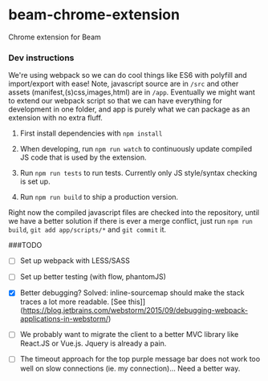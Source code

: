 # beam-chrome-extension
Chrome extension for Beam

### Dev instructions

We're using webpack so we can do cool things like ES6 with polyfill and import/export with ease!
Note, javascript source are in `/src` and other assets (manifest,(s)css,images,html) are in `/app`.
Eventually we might want to extend our webpack script so that we can have everything for development in one folder, and app is
purely what we can package as an extension with no extra fluff.

1. First install dependencies with `npm install`

2. When developing, run `npm run watch` to continuously update compiled JS code that is used by the extension.

3. Run `npm run tests` to run tests. Currently only JS style/syntax checking is set up.

4. Run `npm run build` to ship a production version.

Right now the compiled javascript files are checked into the repository, until we have a better solution
if there is ever a merge conflict, just run `npm run build`, `git add app/scripts/*` and `git commit` it.

###TODO

- [ ] Set up webpack with LESS/SASS

- [ ] Set up better testing (with flow, phantomJS)

- [x] Better debugging? Solved: inline-sourcemap should make the stack traces a lot more readable. [See this]](https://blog.jetbrains.com/webstorm/2015/09/debugging-webpack-applications-in-webstorm/)

- [ ] We probably want to migrate the client to a better MVC library like React.JS or Vue.js. Jquery is already a pain.

- [ ] The timeout approach for the top purple message bar does not work too well on slow connections (ie. my connection)... Need a better way.

